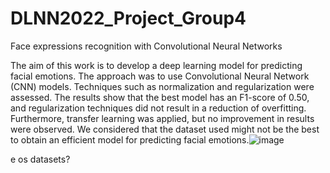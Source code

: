 # DLNN2022_Project_Group4
Face expressions recognition with Convolutional Neural Networks

The aim of this work is to develop a deep learning model for predicting facial emotions. The approach was to use Convolutional Neural Network (CNN) models. Techniques such as normalization and regularization were assessed. The results show that the best model has an F1-score of 0.50, and regularization techniques did not result in a reduction of overfitting. Furthermore, transfer learning was applied, but no improvement in results were observed. We considered that the dataset used might not be the best to obtain an efficient model for predicting facial emotions.![image](https://user-images.githubusercontent.com/124466638/216788588-7c697932-eafc-44de-8b1f-c0edd46b18b5.png)


e os datasets? 
